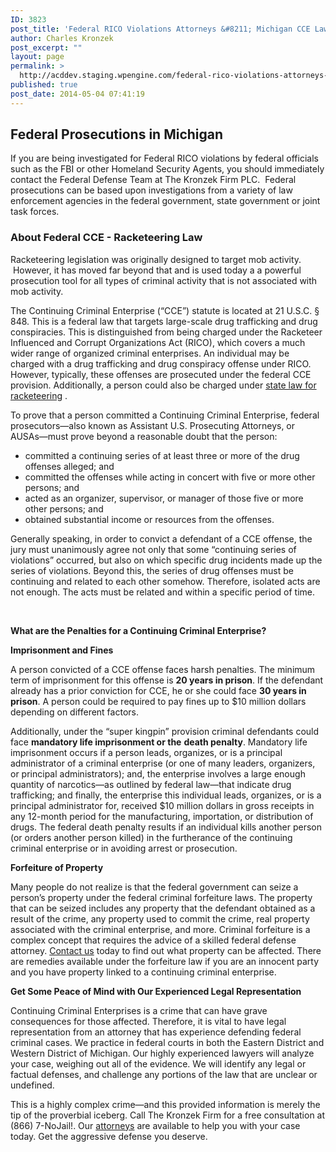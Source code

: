 ```yaml
---
ID: 3823
post_title: 'Federal RICO Violations Attorneys &#8211; Michigan CCE Lawyers'
author: Charles Kronzek
post_excerpt: ""
layout: page
permalink: >
  http://acddev.staging.wpengine.com/federal-rico-violations-attorneys-michigan-cce-lawyers.html
published: true
post_date: 2014-05-04 07:41:19
---
```

<h2>Federal Prosecutions in Michigan</h2>
If you are being investigated for Federal RICO violations by federal officials such as the FBI or other Homeland Security Agents, you should immediately contact the Federal Defense Team at The Kronzek Firm PLC.  Federal prosecutions can be based upon investigations from a variety of law enforcement agencies in the federal government, state government or joint task forces.
<h3>About Federal CCE - Racketeering Law</h3>
Racketeering legislation was originally designed to target mob activity.  However, it has moved far beyond that and is used today a a powerful prosecution tool for all types of criminal activity that is not associated with mob activity.

The Continuing Criminal Enterprise (“CCE”) statute is located at 21 U.S.C. § 848. This is a federal law that targets large-scale drug trafficking and drug conspiracies. This is distinguished from being charged under the Racketeer Influenced and Corrupt Organizations Act (RICO), which covers a much wider range of organized criminal enterprises. An individual may be charged with a drug trafficking and drug conspiracy offense under RICO. However, typically, these offenses are prosecuted under the federal CCE provision. Additionally, a person could also be charged under <a title="Michigan RICO Attorneys" href="http://acddev.staging.wpengine.com/michigan-racketeering-attorneys-continuing-criminal-enterprise-rico-lawyers.html">state law for racketeering</a> .

To prove that a person committed a Continuing Criminal Enterprise, federal prosecutors—also known as Assistant U.S. Prosecuting Attorneys, or AUSAs—must prove beyond a reasonable doubt that the person:
<ul>
 	<li>committed a continuing series of at least three or more of the drug offenses alleged; and</li>
 	<li>committed the offenses while acting in concert with five or more other persons; and</li>
 	<li>acted as an organizer, supervisor, or manager of those five or more other persons; and</li>
 	<li>obtained substantial income or resources from the offenses.</li>
</ul>
Generally speaking, in order to convict a defendant of a CCE offense, the jury must unanimously agree not only that some “continuing series of violations” occurred, but also on which specific drug incidents made up the series of violations. Beyond this, the series of drug offenses must be continuing and related to each other somehow. Therefore, isolated acts are not enough. The acts must be related and within a specific period of time.

<strong> </strong>

<strong>What are the Penalties for a Continuing Criminal Enterprise?</strong>

<strong>Imprisonment and Fines</strong>

A person convicted of a CCE offense faces harsh penalties. The minimum term of imprisonment for this offense is <strong>20 years in prison</strong>. If the defendant already has a prior conviction for CCE, he or she could face <strong>30 years in prison</strong>. A person could be required to pay fines up to $10 million dollars depending on different factors.

Additionally, under the “super kingpin” provision criminal defendants could face <strong>mandatory life imprisonment or the</strong> <strong>death penalty</strong>. Mandatory life imprisonment occurs if a person leads, organizes, or is a principal administrator of a criminal enterprise (or one of many leaders, organizers, or principal administrators); and, the enterprise involves a large enough quantity of narcotics—as outlined by federal law—that indicate drug trafficking; and finally, the enterprise this individual leads, organizes, or is a principal administrator for, received $10 million dollars in gross receipts in any 12-month period for the manufacturing, importation, or distribution of drugs. The federal death penalty results if an individual kills another person (or orders another person killed) in the furtherance of the continuing criminal enterprise or in avoiding arrest or prosecution.

<strong>Forfeiture of Property</strong>

Many people do not realize is that the federal government can seize a person’s property under the federal criminal forfeiture laws. The property that can be seized includes any property that the defendant obtained as a result of the crime, any property used to commit the crime, real property associated with the criminal enterprise, and more. Criminal forfeiture is a complex concept that requires the advice of a skilled federal defense attorney. <a title="Contact us" href="http://acddev.staging.wpengine.com/contact-us.html">Contact us</a> today to find out what property can be affected. There are remedies available under the forfeiture law if you are an innocent party and you have property linked to a continuing criminal enterprise.

<strong>Get Some Peace of Mind with Our Experienced Legal Representation </strong>

Continuing Criminal Enterprises is a crime that can have grave consequences for those affected. Therefore, it is vital to have legal representation from an attorney that has experience defending federal criminal cases. We practice in federal courts in both the Eastern District and Western District of Michigan. Our highly experienced lawyers will analyze your case, weighing out all of the evidence. We will identify any legal or factual defenses, and challenge any portions of the law that are unclear or undefined.

This is a highly complex crime—and this provided information is merely the tip of the proverbial iceberg. Call The Kronzek Firm for a free consultation at (866) 7-NoJail!. Our <a title="Our Attorneys" href="http://acddev.staging.wpengine.com/trial-attorneys.html">attorneys</a> are available to help you with your case today. Get the aggressive defense you deserve.

&nbsp;

&nbsp;

&nbsp;

&nbsp;

&nbsp;